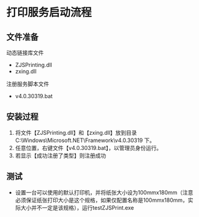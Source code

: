 # 打印服务启动流程

## 文件准备

动态链接库文件

+ ZJSPrinting.dll
+ zxing.dll

注册服务脚本文件

+ v4.0.30319.bat

## 安装过程

1. 将文件【ZJSPrinting.dll】和【zxing.dll】放到目录 C:\Windows\Microsoft.NET\Framework\v4.0.30319 下。
2. 任意位置，右键文件【v4.0.30319.bat】，以管理员身份运行。
3. 若显示【成功注册了类型】则注册成功

## 测试

+ 设置一台可以使用的默认打印机，并将纸张大小设为100mmx180mm（注意必须保证纸张打印大小是这个规格，如果仅配置名称是100mmx180mm，实际大小并不一定是该规格），运行testZJSPrint.exe


